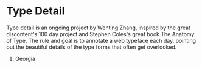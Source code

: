 # Type Detail
Type detail is an ongoing project by Wenting Zhang, inspired by the great discontent's 100 day project and Stephen Coles's great book The Anatomy of Type. The rule and goal is to annotate a web typeface each day, pointing out the beautiful details of the type forms that often get overlooked.
1. Georgia
